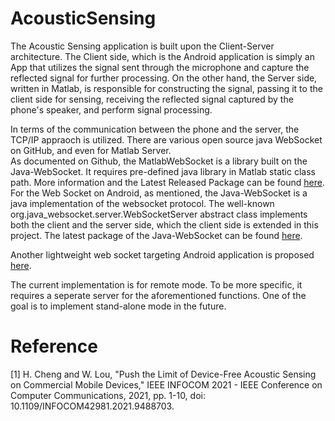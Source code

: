 # AcousticSensing
The Acoustic Sensing application is built upon the Client-Server architecture. The Client side, which is the Android application is simply an App that utilizes the signal sent through the microphone and capture the reflected signal for further processing. On the other hand, the Server side, written in Matlab, is responsible for constructing the signal, passing it to the client side for sensing, receiving the reflected signal captured by the phone's speaker, and perform signal processing.  
  
In terms of the communication between the phone and the server, the TCP/IP appraoch is utilized. There are various open source java WebSocket on GitHub, and even for Matlab Server.  
As documented on Github, the MatlabWebSocket is a library built on the Java-WebSocket. It requires pre-defined java library in Matlab static class path. More information and the Latest Released Package can be found [here](https://github.com/jebej/MatlabWebSocket).  
For the Web Socket on Android, as mentioned, the Java-WebSocket is a java implementation of the websocket protocol. The well-known org.java_websocket.server.WebSocketServer abstract class implements both the client and the server side, which the client side is extended in this project. The latest package of the Java-WebSocket can be found [here](https://github.com/TooTallNate/Java-WebSocket).  
  
Another lightweight web socket targeting Android application is proposed [here](https://github.com/gusavila92/java-android-websocket-client).  
  
The current implementation is for remote mode. To be more specific, it requires a seperate server for the aforementioned functions. One of the goal is to implement stand-alone mode in the future.  
  
# Reference
[1] H. Cheng and W. Lou, "Push the Limit of Device-Free Acoustic Sensing on Commercial Mobile Devices," IEEE INFOCOM 2021 - IEEE Conference on Computer Communications, 2021, pp. 1-10, doi: 10.1109/INFOCOM42981.2021.9488703.
